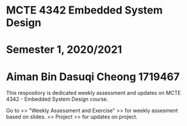 # MCTE 4342 Embedded System Design
# Semester 1, 2020/2021
# Aiman Bin Dasuqi Cheong 1719467

This respository is dedicated weekly assessment and updates on MCTE 4342 - Embedded System Design course. 

Go to >> "Weekly Assessment and Exercise" >> for weekly assesment based on slides.
      >> Project                          >> for updates on project. 
